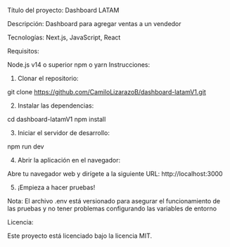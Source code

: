 Título del proyecto: Dashboard LATAM

Descripción: Dashboard para agregar ventas a un vendedor

Tecnologías: Next.js, JavaScript, React

Requisitos:

Node.js v14 o superior
npm o yarn
Instrucciones:

1. Clonar el repositorio:

git clone https://github.com/CamiloLizarazoB/dashboard-latamV1.git 

2. Instalar las dependencias:

cd dashboard-latamV1
npm install 

3. Iniciar el servidor de desarrollo:

npm run dev 

4. Abrir la aplicación en el navegador:

Abre tu navegador web y dirígete a la siguiente URL: http://localhost:3000

5. ¡Empieza a hacer pruebas!

Nota: El archivo .env está versionado para asegurar el funcionamiento de las pruebas y 
no tener problemas configurando las variables de entorno

Licencia:

Este proyecto está licenciado bajo la licencia MIT.
